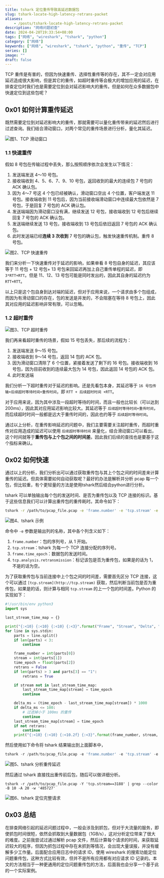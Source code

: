 ```yaml
---
title: tshark 定位重传导致高延迟数据包
slug: tshark-locate-high-latency-retrans-packet
aliases:
    - /posts/tshark-locate-high-latency-retrans-packet
description: "网络问题初查"
date: 2024-04-28T19:33:54+08:00
tags: ["网络", "wireshark", "tshark", "python"]
category: ["网络"]
keywords: ["网络", "wireshark", "tshark", "python", "重传", "TCP"]
series: []
image: ""
draft: false
---
```


TCP 重传是有害的，但因为快速重传、选择性重传等的存在，其不一定会对应用延迟造成很大影响，但是其它的重传，如超时重传等会极大的增加应用的延迟，在排查定位时我们也是需要定位到会对延迟影响大的重传。但是如何在众多数据包中快速定位到这些包呢？

## 0x01 如何计算重传延迟

既然需要定位到对延迟影响大的重传，那就需要可以量化重传带来的延迟然后进行过滤查询。我们结合滑动窗口，对两个常见的重传场景进行分析，量化其延迟。

![图1、TCP 滑动窗口](./tshark-locate-high-latency-retrans-packet/01_TCP_滑动窗口.png)

### 1.1 快速重传

假如 8 号包在传输过程中丢失，那么按照顺序依次会发生以下情况：

1. 发送端发送 4～10 号包。
2. 接收端收到 4、5、6、7、9、10 号包，返回收到的最大的连续包 7 号包的 ACK 确认包。
3. 因为 4～7 号这 4 个包已经被确认，滑动窗口空出 4 个位置，客户端发送 11 号包。接收端收到 11 号包后，因为当前接收端滑动窗口中连续最大包依然是 7 号包，于是回复 7 号包的 ACK 确认包。
4. 发送端端因为滑动窗口没有满，继续发送 12 号包，接收端收到 12 号包后继续回复 7 号包的 ACK 确认包。
5. 发送端继续发送 13 号包，接收端收到 13 号包后依旧返回 7 号包的 ACK 确认包。
6. 此时发送端已经**连续 3 次收到** 7 号包的确认包，触发快速重传机制。重传 8 号包。

![图2、TCP 快速重传](./tshark-locate-high-latency-retrans-packet/02_TCP_快速重传.png)

我们来分析一下快速重传对于延迟的影响，如果单看 8 号包自身的延迟，其应该等于 11 号包 + 12 号包+ 13 号包来回延迟再加上自己重传单程的延迟，即 `3*RTT+RTT`。但是 11、12、13 号包可能是同时发出的，因此其自身的延迟约为 `RTT+RTT`。

以上只是这个包自身到达对端的延迟，但对于应用来说，一个请求由多个包组成，而因为有滑动窗口的存在，包的发送是并发的，不会阻塞在等待 8 号包上，因此其对应用的延迟影响非常有限，可以忽略。

### 1.2 超时重传

![图3、TCP 超时重传](./tshark-locate-high-latency-retrans-packet/03_TCP_超时重传.png)

我们再来看超时重传的场景，假如 15 号包丢失，那后续的流程为：

1. 发送端发送 9～15 号包。
2. 接收端收到 9～14 号包，返回 14 包的 ACK 包。
3. 因为滑动窗口清除了 6 个位置，紧接着发送了剩下的 16 号包。接收端收到 16 号包，因为目前收到的连续最大包为 14 号包，因此返回 14 号包的 ACK 包。
4. 此时发送端

我们分析一下超时重传对于延迟的影响。还是先看包本身，其延迟等于 `16 号包传输+后续超时等待时间+重传时间`，即 `RTT + 后续超时时间 +RTT`。

对于应用来说，因为其中涉及一段超时等待的时间，而且一般也比较长（可以达到200ms），因此其对应用延迟影响比较大。其延迟等于 `后续超时等待时间+重传时间`，而后续超时时间一般都是远大于重传时间的，因此也约等于 `后续超时等待时间`。

通过以上分析，在重传影响延迟的问题中，我们主要需要关注超时重传，而超时重传对应用造成的延迟可以使用 `后续超时等待时间` 来量化，结合滑动窗口可以看出，这个时间就等于**重传包与上个包之间的时间差**。因此我们后续的查找也是要基于这个指标来确认。

## 0x02 如何快速

通过以上的分析，我们分析出可以通过获取重传包与其上个包之间的时间差来计算重传的延迟。但具体需要如何自动获取呢？最好的办法是解析并分析 pcap 每一个包，但比较重，有个更轻量的方法是使用tshark然后结合python进行分析。

tshark 可以单独输出每个包的发送时间、是否为重传包以及 TCP 连接的标识。基于这些信息我们可以计算出重传包的重传耗时。其命令如下：

```bash
tshark -r /path/to/pcap_file.pcap -e 'frame.number' -e 'tcp.stream' -e 'frame.time_epoch' -e 'tcp.analysis.retransmission' -T fields
```

![图4、tshark 示例](./tshark-locate-high-latency-retrans-packet/04_tshark_示例.png)

命令中 `-e` 参数是输出列的名称，其中各个列含义如下：

1. `frame.number`：包的序列号，从 1 开始。
2. `tcp.stream`：tshark 为每一个 TCP 连接分配的序列号。
3. `frame.time_epoch`：数据包的发送时间。
4. `tcp.analysis.retransmission`：标记该包是否为重传包，如果是的话为 1，不是的话为空。

为了获取重传包与当前连接中上个包之间的时间差，需要首先区分 TCP 连接，这个可以通过 `[tcp.stream](http://tcp.stream)` 获取，然后判断当前包是否为重传包，如果是的话，则计算与相同 `tcp.stream` 的上一个包的时间差。Python 的实现如下：

```python
#!/usr/bin/env python3
import sys

last_stream_time_map = {}

print("{:<10} {:<10} {:<10} {:<3}".format("Frame", "Stream", "Delta", "Retrans"))
for line in sys.stdin:
    parts = line.split()
    if len(parts) < 3:
        continue

    frame_number = int(parts[0])
    stream = int(parts[1])
    time_epoch = float(parts[2])
    retrans = False
    if len(parts) > 3 and parts[3] == "1":
        retrans = True

    if stream not in last_stream_time_map:
        last_stream_time_map[stream] = time_epoch
        continue

    delta_ms = (time_epoch - last_stream_time_map[stream]) * 1000
    if delta_ms <= 100:
        # 过滤掉小于 100ms 的重传
        continue
    last_stream_time_map[stream] = time_epoch
    if not retrans:
        continue
    print("{:<10} {:<10} {:<10.2f} {:<3}".format(frame_number, stream, delta_ms, 1 if retrans else 0))

```

然后使用如下命令将 tshark 结果输出到上面脚本中，

```python
tshark -r /path/to/pcap_file.pcap -e 'frame.number' -e 'tcp.stream' -e 'frame.time_epoch' -e 'tcp.analysis.retransmission' -T fields | python3 retrans_delta.py
```

![图5、tshark 分析重传延迟](./tshark-locate-high-latency-retrans-packet/05_tshark_分析重传延迟.png)

然后通过 tshark 直接找出重传前后包，随后可以做详细分析。

```shell
tshark -r /path/to/pcap_file.pcap -Y 'tcp.stream==3188' | grep --color -B 10 -A 20 -w '485727'
```

![图6、tshark 定位完整请求](./tshark-locate-high-latency-retrans-packet/06_tshark_定位完整请求.png)

## 0x03 总结

在排查网络引起的延迟问题过程中，一般会涉及到抓包，但对于大流量的服务，即使抓包时间很短，依然会抓取到大量数据包（1GB/s），这对分析定位带来了很大的难度。之前我尝试过通过解析 pcap 文件，然后计算每个请求的时间，来获取延迟较大的程序，但因为抓包过程中存在未抓到等情况，会出现大量误报，并没有缓解多少工作量。后面配合应用日志中的请求 ID，使用 wireshark 的搜索功能定位问题重传包，这种方式比较有效，但并不是所有应用都有对应请求 ID 记录的。本文的方法相当于一种更通用的定位问题重传包的方法，后面我也会分享一个基于此的一个实际案例。
